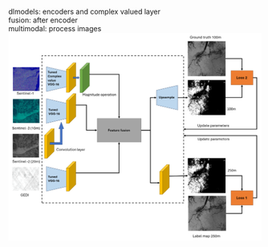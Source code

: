 dlmodels: encoders and complex valued layer  
fusion: after encoder  
multimodal: process images 
![overview](https://github.com/liuyi0316/deep-learning-based-multi-source-data-fusion-for-biomass-estimation/blob/master/finalversion.png?raw=true)
